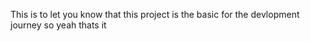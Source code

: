 This is to let you know that this project is the basic for the devlopment journey so yeah thats it 
